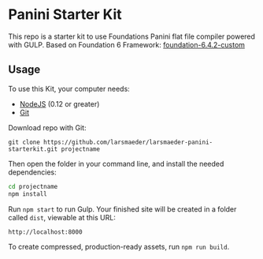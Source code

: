 # Panini Starter Kit
This repo is a starter kit to use Foundations Panini flat file compiler powered with GULP.
Based on Foundation 6 Framework: [foundation-6.4.2-custom](lib/foundation-6.4.2-custom)

## Usage

To use this Kit, your computer needs:

- [NodeJS](https://nodejs.org/en/) (0.12 or greater)
- [Git](https://git-scm.com/)

Download repo with Git:

`git clone https://github.com/larsmaeder/larsmaeder-panini-starterkit.git projectname`

Then open the folder in your command line, and install the needed dependencies:

```bash
cd projectname
npm install
```

Run `npm start` to run Gulp. Your finished site will be created in a folder called `dist`, viewable at this URL:

```
http://localhost:8000
```

To create compressed, production-ready assets, run `npm run build`.